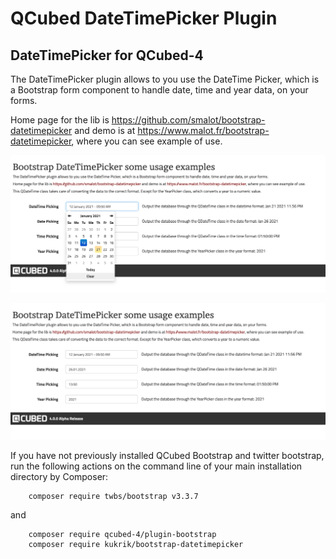 # QCubed DateTimePicker Plugin


## DateTimePicker for QCubed-4

The DateTimePicker plugin allows to you use the DateTime Picker, which is a Bootstrap form component to handle date, time and year data, on your forms.

Home page for the lib is https://github.com/smalot/bootstrap-datetimepicker and demo is at
https://www.malot.fr/bootstrap-datetimepicker, where you can see example of use.

![Image of kukrik](screenshot/datetimepicker_screenshot_1.jpg?raw=true)

![Image of kukrik](screenshot/datetimepicker_screenshot_2.jpg?raw=true)

If you have not previously installed QCubed Bootstrap and twitter bootstrap, run the following actions on the command line of your main installation directory by Composer:
```
    composer require twbs/bootstrap v3.3.7
```
and

```
    composer require qcubed-4/plugin-bootstrap
    composer require kukrik/bootstrap-datetimepicker
```

